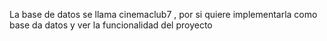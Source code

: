 La base de datos se llama cinemaclub7 , por si quiere implementarla como base da datos y ver la funcionalidad del proyecto
